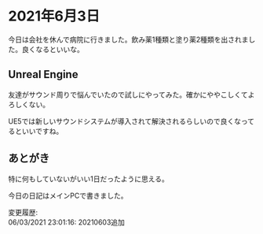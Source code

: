 # 2021年6月3日

今日は会社を休んで病院に行きました。飲み薬1種類と塗り薬2種類を出されました。良くなるといいな。

## Unreal Engine

友達がサウンド周りで悩んでいたので試しにやってみた。確かにややこしくてよろしくない。

UE5では新しいサウンドシステムが導入されて解決されるらしいので良くなってるといいですね。

## あとがき

特に何もしていないがいい1日だったように思える。

今日の日記はメインPCで書きました。

変更履歴:  
06/03/2021 23:01:16: 20210603追加  
